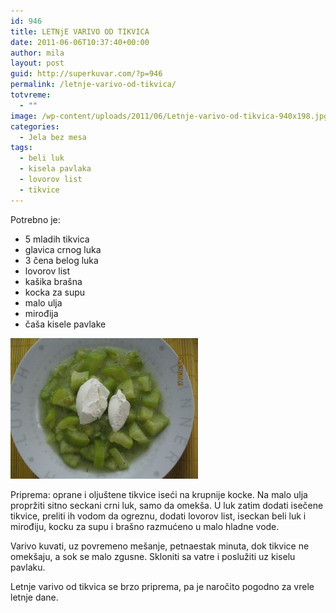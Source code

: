 ```yaml
---
id: 946
title: LETNjE VARIVO OD TIKVICA
date: 2011-06-06T10:37:40+00:00
author: mila
layout: post
guid: http://superkuvar.com/?p=946
permalink: /letnje-varivo-od-tikvica/
totvreme:
  - ""
image: /wp-content/uploads/2011/06/Letnje-varivo-od-tikvica-940x198.jpg
categories:
  - Jela bez mesa
tags:
  - beli luk
  - kisela pavlaka
  - lovorov list
  - tikvice
---
```

Potrebno je:

  * 5 mladih tikvica
  * glavica crnog luka
  * 3 čena belog luka
  * lovorov list
  * kašika brašna
  * kocka za supu
  * malo ulja
  * mirođija
  * čaša kisele pavlake

<img class="alignnone size-medium wp-image-3289" title="Letnje varivo od tikvica" src="/wp-content/uploads/2011/06/Letnje-varivo-od-tikvica-300x225.jpg" alt="" width="300" height="225" /> 

Priprema: oprane i oljuštene tikvice iseći na krupnije kocke. Na malo ulja propržiti sitno seckani crni luk, samo da omekša. U luk zatim dodati isečene tikvice, preliti ih vodom da ogreznu, dodati lovorov list, iseckan beli luk i mirođiju, kocku za supu i brašno razmućeno u malo hladne vode.

Varivo kuvati, uz povremeno mešanje, petnaestak minuta, dok tikvice ne omekšaju, a sok se malo zgusne. Skloniti sa vatre i poslužiti uz kiselu pavlaku.

Letnje varivo od tikvica se brzo priprema, pa je naročito pogodno za vrele letnje dane.